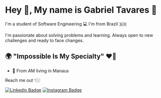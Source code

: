 # Hey 👋, My name is Gabriel Tavares 👦

I'm a student of Software Engineering 💻
I'm from Brazil 🇧🇷

I'm passionate about solving problems and learning. Always open to new challenges and ready to face changes.

## 🌍 "Impossible Is My Specialty" ❤️🧠

- 📍 From AM living in Manaus

Reach me out 👇🏼

[![Linkedin Badge](https://img.shields.io/badge/-LinkedIn-blue?style=flat-square&logo=Linkedin&logoColor=white&link=https://www.linkedin.com/in/gabriel-tavares-9b6833210)](https://www.linkedin.com/in/gabriel-tavares-9b6833210)
[![Instagram Badge](https://img.shields.io/badge/-Instagram-violet?style=flat-square&logo=Instagram&logoColor=white&link=https://www.instagram.com/gabriell.tav/)](https://www.instagram.com/gabriell.tav/) 
